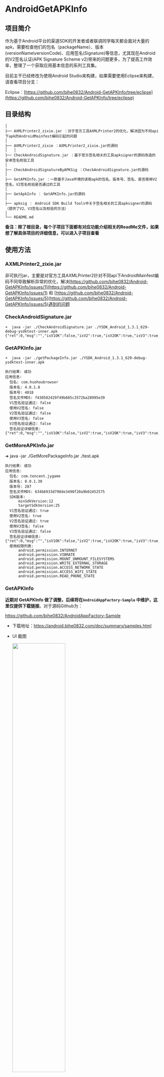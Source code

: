 # AndroidGetAPKInfo

## 项目简介

作为基于Android平台的渠道SDK的开发者或者联调同学每天都会面对大量的apk，需要检查他们的包名（packageName）、版本(versionName\versionCode)、应用签名(Signature)等信息，尤其现在Android的V2签名认证(APK Signature Scheme v2)带来的问题更多，为了提高工作效率，整理了一个获取应用基本信息的系列工具集。

目前主干已经修改为使用Android Studio来构建，如果需要使用Eclipse来构建，请查看项目分支：

Eclipse：[https://github.com/bihe0832/Android-GetAPKInfo/tree/eclipse](https://github.com/bihe0832/Android-GetAPKInfo/tree/eclipse)
## 目录结构

	│
	├── AXMLPrinter2_zixie.jar ：对于官方工具AXMLPrinter2的优化，解决因为不同api下apk的AndroidMainfest编码引起的问题
	│
	├── AXMLPrinter2_zixie ：AXMLPrinter2_zixie.jar的源码
	│	│
	├── CheckAndroidSignature.jar ：基于官方签名相关的工具apksigner的源码改造的安卓签名校验工具
	│
	├── CheckAndroidSignatureByAPKSig ：CheckAndroidSignature.jar的源码
	│
	├── GetAPKInfo.jar ：一款基于Java环境的读取apk的包名、版本号、签名、是否使用V2签名，V2签名校验是否通过的工具
	│
	├── GetApkInfo ： GetAPKInfo.jar的源码
	│
	├── apksig ： Android SDK Build Tools中关于签名相关的工具apksigner的源码（提供了V2、V3签名以及校验的方法）
	│
	└── README.md
	
**备注：除了根目录，每个子项目下面都有对应功能介绍相关的ReadMe文件，如果想了解具体项目的详细信息，可以进入子项目查看**
	
## 使用方法

### AXMLPrinter2_zixie.jar 

非可执行jar，主要是对官方工具AXMLPrinter2针对不同api下AndroidMainfest编码不同导致解析异常的优化，解决[https://github.com/bihe0832/Android-GetAPKInfo/issues/1](https://github.com/bihe0832/Android-GetAPKInfo/issues/1) 和 [https://github.com/bihe0832/Android-GetAPKInfo/issues/5](https://github.com/bihe0832/Android-GetAPKInfo/issues/5)遇到的问题

### CheckAndroidSignature.jar

	➜  java -jar ./CheckAndroidSignature.jar ./YSDK_Android_1.3.1_629-debug-ysdktest-inner.apk
	{"ret":0,"msg":"","isV1OK":false,"isV2":true,"isV2OK":true,"isV3":true,"isV3OK":true,"keystoreMd5":"80fa5a8552e418f6bd805c65bcddf4c8"}
	
### GetAPKInfo.jar

	➜  java -jar ./getPackageInfo.jar ./YSDK_Android_1.3.1_629-debug-ysdktest-inner.apk
	
	执行结果: 成功
	应用信息:
	  包名: com.huohoubrowser
	  版本名: 4.0.1.8
	  版本号: 4018
	  签名文件MD5: f430582429f49b685c3572ba28995e39
	  V1签名验证通过: false
	  使用V2签名: false
	  V2签名验证通过: false
	  使用V3签名: false
	  V3签名验证通过: false
	  签名验证详细信息: {"ret":0,"msg":"","isV1OK":false,"isV2":true,"isV2OK":true,"isV3":true,"isV3OK":true,"keystoreMd5":"80fa5a8552e418f6bd805c65bcddf4c8"}
	  
### GetMoreAPKInfo.jar

➜  java -jar ./GetMorePackageInfo.jar ./test.apk
	  
	执行结果: 成功
	应用信息:
	  包名: com.tencent.jygame
	  版本名: 0.0.1.30
	  版本号: 287
	  签名文件MD5: 634b6933d798de3498f20a9b02452575
	  SDK版本:
	      minSdkVersion:12
	      targetSdkVersion:25
	  V1签名验证通过: true
	  使用V2签名: true
	  V2签名验证通过: true
	  使用V3签名: false
	  V3签名验证通过: false
	  签名验证详细信息: {"ret":0,"msg":"","isV1OK":false,"isV2":true,"isV2OK":true,"isV3":true,"isV3OK":true,"keystoreMd5":"80fa5a8552e418f6bd805c65bcddf4c8"}
	  使用权限列表:
	      android.permission.INTERNET
	      android.permission.VIBRATE
	      android.permission.MOUNT_UNMOUNT_FILESYSTEMS
	      android.permission.WRITE_EXTERNAL_STORAGE
	      android.permission.ACCESS_NETWORK_STATE
	      android.permission.ACCESS_WIFI_STATE
	      android.permission.READ_PHONE_STATE

### GetAPKInfo


**近期对 GetAPKInfo 做了调整，后续将在`AndroidAppFactory-Sample` 中维护，这里仅提供下载链接**。对于源码Github为：

https://github.com/bihe0832/AndroidAppFactory-Sample

- 下载地址：https://android.bihe0832.com/doc/summary/samples.html

- UI 截图

	<img src="https://android.bihe0832.com/doc/demo/getapkinfo.png" width="60%" />

 	<img src="https://android.bihe0832.com/doc/demo/getapkinfo_dialog.png" width="60%" />
      
## 相关文章

- [一款基于Java环境的读取应用包名、签名、是否V2签名等基本信息的工具](http://blog.bihe0832.com/java-getpackageinfo.html)

- [关于Android的APK Signature Scheme v2签名相关的资料汇总](http://blog.bihe0832.com/android-v2.html)

- [Android的APK Signature Scheme v2签名及一款基于Java环境的校验工具介绍](http://blog.bihe0832.com/android-v2-signature.html)

- [如何使用Eclipse开发可执行Jar程序，并生成混淆过的jar程序](http://blog.bihe0832.com/runnable-jar.html)

- [使用Android Studio开发可独立运行（runnable）混淆过的Jar程序](http://blog.bihe0832.com/as-runnable-jar.html)

- [一个关于APK Signature Scheme v2签名的神奇bug定位经历](http://blog.bihe0832.com/android-v2-issue.html)
